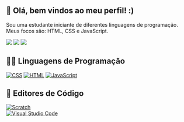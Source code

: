 ## 👋 Olá, bem vindos ao meu perfil! :)

Sou uma estudante iniciante de diferentes linguagens de programação. Meus focos são: HTML, CSS e JavaScript. 
 
<div> 
  <a href="https://www.instagram.com/imvanessaleite?igsh=MTZrc2ppZm53em9tNg=" target="_blank"><img src="https://img.shields.io/badge/-Instagram-%23E4405F?style=for-the-badge&logo=instagram&logoColor=white" target="_blank"></a>
  <a href = "mailto: vanessabsleite173@gmail.com"><img src="https://img.shields.io/badge/-Gmail-%23333?style=for-the-badge&logo=gmail&logoColor=white" target="_blank"></a>
  <a href="https://www.linkedin.com/in/vanessa-leite-22a28a2b1" target="_blank"><img src="https://img.shields.io/badge/-LinkedIn-%230077B5?style=for-the-badge&logo=linkedin&logoColor=white" target="_blank"></a> 
  
</div>

<div> 

## 👩‍💻 Linguagens de Programação 

[![CSS](https://img.shields.io/badge/CSS-1572B6?logo=css3&logoColor=fff)](#) [![HTML](https://img.shields.io/badge/HTML-%23E34F26.svg?logo=html5&logoColor=white)](#) 
[![JavaScript](https://img.shields.io/badge/JavaScript-F7DF1E?logo=javascript&logoColor=000)](#) 

</div> 

<div> 

## 📑 Editores de Código 

[![Scratch](https://img.shields.io/badge/Scratch-4D97FF?logo=scratch&logoColor=fff)](#)  
[![Visual Studio Code](https://custom-icon-badges.demolab.com/badge/Visual%20Studio%20Code-0078d7.svg?logo=vsc&logoColor=white)](#)

</div> 